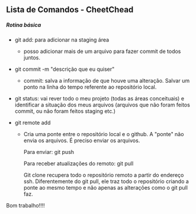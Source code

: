 ## Lista de Comandos - CheetChead

##### Rotina básica

- git add: para adicionar na staging área
  
  - posso adicionar mais de um arquivo para fazer commit de todos juntos.

- git commit -m "descrição que eu quiser"
  
  - commit: salva a informação de que houve uma alteração. Salvar um ponto na linha do tempo referente ao repositório local.

- git status: vai rever todo o meu projeto (todas as áreas conceituais) e identificar a situação dos meus arquivos (arquivos que não foram feitos commit, ou não foram feitos staging etc.)

- git remote add <name> <ssh>
  
  - Cria uma ponte entre o repositório local e o github. A "ponte" não envia os arquivos. É preciso enviar os arquivos.
    
    Para enviar: git push
    
    Para receber atualizações do remoto: git pull

    Git clone recupera todo o repositório remoto a partir do endereço ssh. Diferentemente do git pull, ele traz todo o repositório criando a ponte ao mesmo tempo e não apenas as alterações como o git pull faz.



Bom trabalho!!!!
